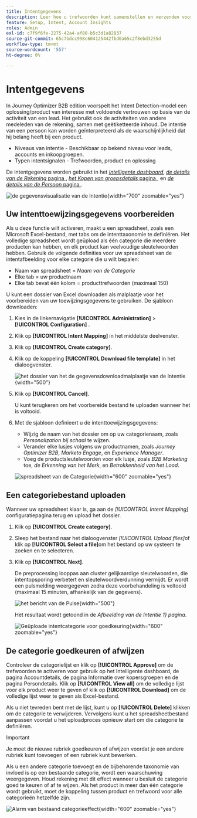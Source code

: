 ```yaml
---
title: Intentgegevens
description: Leer hoe u trefwoorden kunt samenstellen en verzenden voor het genereren van intentiegegevens voor Journey Optimizer B2B edition.
feature: Setup, Intent, Account Insights
roles: Admin
exl-id: c7f9f6fe-2275-42a4-af80-b5c3d1a82837
source-git-commit: 65c7bdcc998c604125442fbd0a65c2f8ebd3255d
workflow-type: tm+mt
source-wordcount: '557'
ht-degree: 0%

---
```


# Intentgegevens

In Journey Optimizer B2B edition voorspelt het Intent Detection-model een oplossing/product van interesse met voldoende vertrouwen op basis van de activiteit van een lead. Het gebruikt ook de activiteiten van andere medeleden van de rekening, samen met geëtiketteerde inhoud. De intentie van een persoon kan worden geïnterpreteerd als de waarschijnlijkheid dat hij belang heeft bij een product.

* Niveaus van intentie - Beschikbaar op bekend niveau voor leads, accounts en inkoopgroepen.
* Typen intentsignalen - Trefwoorden, product en oplossing

De intentgegevens worden gebruikt in het [_Intelligente dashboard_](../dashboards/intelligent-dashboard.md), [_de details van de Rekening_ pagina ](../accounts/account-details.md), [_het Kopen van groepsdetails_ pagina ](../buying-groups/buying-group-details.md), en [_de details van de Persoon_ pagina ](../accounts/person-details.md).

![ de gegevensvisualisatie van de Intentie ](../data/assets/intent-data-visualization.png){width="700" zoomable="yes"}

## Uw intenttoewijzingsgegevens voorbereiden

Als u deze functie wilt activeren, maakt u een spreadsheet, zoals een Microsoft Excel-bestand, met tabs om de intenttaxonomie te definiëren. Het volledige spreadsheet wordt geüpload als één categorie die meerdere producten kan hebben, en elk product kan veelvoudige sleutelwoorden hebben. Gebruik de volgende definities voor uw spreadsheet van de intentafbeelding voor elke categorie die u wilt bepalen:

* Naam van spreadsheet = _Naam van de Categorie_
* Elke tab = uw productnaam
* Elke tab bevat één kolom = producttrefwoorden (maximaal 150)

U kunt een dossier van Excel downloaden als malplaatje voor het voorbereiden van uw toewijzingsgegevens te gebruiken. De sjabloon downloaden:

1. Kies in de linkernavigatie **[!UICONTROL Administration]** > **[!UICONTROL Configuration]** .

1. Klik op **[!UICONTROL Intent Mapping]** in het middelste deelvenster.

1. Klik op **[!UICONTROL Create category]**.

1. Klik op de koppeling **[!UICONTROL Download file template]** in het dialoogvenster.

   ![ het dossier van het de gegevensdownloadmalplaatje van de Intentie ](./assets/intent-data-upload-files.png){width="500"}

1. Klik op **[!UICONTROL Cancel]**.

   U kunt terugkeren om het voorbereide bestand te uploaden wanneer het is voltooid.

1. Met de sjabloon definieert u de intenttoewijzingsgegevens:

   * Wijzig de naam van het dossier om op uw categorienaam, zoals _Personalization bij schaal_ te wijzen.
   * Verander elke lusjes volgens uw productnamen, zoals _Journey Optimizer B2B_, _Marketo Engage_, en _Experience Manager_.
   * Voeg de productsleutelwoorden voor elk lusje, zoals _B2B Marketing_ toe, _de Erkenning van het Merk_, en _Betrokkenheid van het Lood_.

   ![ spreadsheet van de Categorie ](./assets/intent-category-spreadsheet.png){width="600" zoomable="yes"}

## Een categoriebestand uploaden

Wanneer uw spreadsheet klaar is, ga aan de _[!UICONTROL Intent Mapping]_&#x200B;configuratiepagina terug en upload het dossier.

1. Klik op **[!UICONTROL Create category]**.

1. Sleep het bestand naar het dialoogvenster _[!UICONTROL Upload files]_&#x200B;of klik op **[!UICONTROL Select a file]**&#x200B;om het bestand op uw systeem te zoeken en te selecteren.

1. Klik op **[!UICONTROL Next]**.

   De preprocessing looppas aan cluster gelijkaardige sleutelwoorden, die intentopsporing verbetert en sleutelwoordverdunning vermijdt. Er wordt een pulsmelding weergegeven zodra deze voorbehandeling is voltooid (maximaal 15 minuten, afhankelijk van de gegevens).

   ![ het bericht van de Pulse ](./assets/intent-data-upload-files-pre-process.png){width="500"}

   Het resultaat wordt getoond in de _Afbeelding van de Intentie 1&rbrace; pagina._

   ![ Geüploade intentcategorie voor goedkeuring ](./assets/intent-data-category-approve.png){width="600" zoomable="yes"}

## De categorie goedkeuren of afwijzen

Controleer de categorielijst en klik op **[!UICONTROL Approve]** om de trefwoorden te activeren voor gebruik op het Intelligente dashboard, de pagina Accountdetails, de pagina Informatie over kopersgroepen en de pagina Persondetails. Klik op **[!UICONTROL View all]** om de volledige lijst voor elk product weer te geven of klik op **[!UICONTROL Download]** om de volledige lijst weer te geven als Excel-bestand.

Als u niet tevreden bent met de lijst, kunt u op **[!UICONTROL Delete]** klikken om de categorie te verwijderen. Vervolgens kunt u het spreadsheetbestand aanpassen voordat u het uploadproces opnieuw start om die categorie te definiëren.

>[!IMPORTANT]
>
>Je moet de nieuwe rubriek goedkeuren of afwijzen voordat je een andere rubriek kunt toevoegen of een rubriek kunt bewerken.

Als u een andere categorie toevoegt en de bijbehorende taxonomie van invloed is op een bestaande categorie, wordt een waarschuwing weergegeven. Houd rekening met dit effect wanneer u besluit de categorie goed te keuren of af te wijzen. Als het product in meer dan één categorie wordt gebruikt, moet de koppeling tussen product en trefwoord voor alle categorieën hetzelfde zijn.

![ Alarm van bestaand categorieeffect ](./assets/intent-data-category-overlap.png){width="600" zoomable="yes"}
